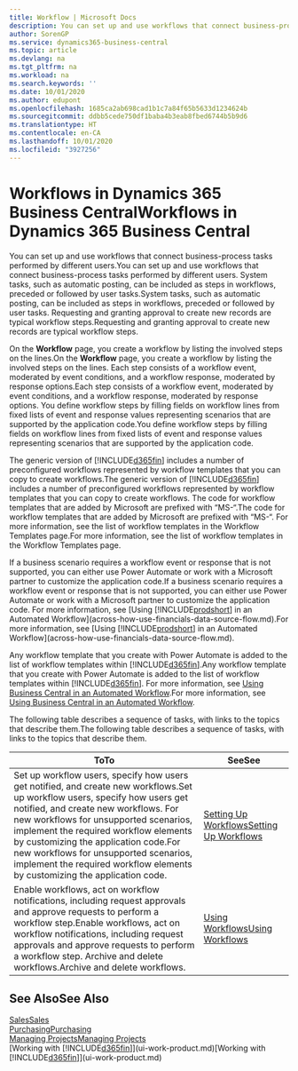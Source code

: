 ```yaml
---
title: Workflow | Microsoft Docs
description: You can set up and use workflows that connect business-process tasks performed by different users. System tasks, such as automatic posting, can be included as steps in workflows, preceded or followed by user tasks. Requesting and granting approval to create new records are typical workflow steps.
author: SorenGP
ms.service: dynamics365-business-central
ms.topic: article
ms.devlang: na
ms.tgt_pltfrm: na
ms.workload: na
ms.search.keywords: ''
ms.date: 10/01/2020
ms.author: edupont
ms.openlocfilehash: 1685ca2ab698cad1b1c7a84f65b5633d1234624b
ms.sourcegitcommit: ddbb5cede750df1baba4b3eab8fbed6744b5b9d6
ms.translationtype: HT
ms.contentlocale: en-CA
ms.lasthandoff: 10/01/2020
ms.locfileid: "3927256"
---
```

# <a name="workflows-in-dynamics-365-business-central"></a><span data-ttu-id="1f963-105">Workflows in Dynamics 365 Business Central</span><span class="sxs-lookup"><span data-stu-id="1f963-105">Workflows in Dynamics 365 Business Central</span></span>

<span data-ttu-id="1f963-106">You can set up and use workflows that connect business-process tasks performed by different users.</span><span class="sxs-lookup"><span data-stu-id="1f963-106">You can set up and use workflows that connect business-process tasks performed by different users.</span></span> <span data-ttu-id="1f963-107">System tasks, such as automatic posting, can be included as steps in workflows, preceded or followed by user tasks.</span><span class="sxs-lookup"><span data-stu-id="1f963-107">System tasks, such as automatic posting, can be included as steps in workflows, preceded or followed by user tasks.</span></span> <span data-ttu-id="1f963-108">Requesting and granting approval to create new records are typical workflow steps.</span><span class="sxs-lookup"><span data-stu-id="1f963-108">Requesting and granting approval to create new records are typical workflow steps.</span></span>  

 <span data-ttu-id="1f963-109">On the **Workflow** page, you create a workflow by listing the involved steps on the lines.</span><span class="sxs-lookup"><span data-stu-id="1f963-109">On the **Workflow** page, you create a workflow by listing the involved steps on the lines.</span></span> <span data-ttu-id="1f963-110">Each step consists of a workflow event, moderated by event conditions, and a workflow response, moderated by response options.</span><span class="sxs-lookup"><span data-stu-id="1f963-110">Each step consists of a workflow event, moderated by event conditions, and a workflow response, moderated by response options.</span></span> <span data-ttu-id="1f963-111">You define workflow steps by filling fields on workflow lines from fixed lists of event and response values representing scenarios that are supported by the application code.</span><span class="sxs-lookup"><span data-stu-id="1f963-111">You define workflow steps by filling fields on workflow lines from fixed lists of event and response values representing scenarios that are supported by the application code.</span></span>  

 <span data-ttu-id="1f963-112">The generic version of [!INCLUDE[d365fin](includes/d365fin_md.md)] includes a number of preconfigured workflows represented by workflow templates that you can copy to create workflows.</span><span class="sxs-lookup"><span data-stu-id="1f963-112">The generic version of [!INCLUDE[d365fin](includes/d365fin_md.md)] includes a number of preconfigured workflows represented by workflow templates that you can copy to create workflows.</span></span> <span data-ttu-id="1f963-113">The code for workflow templates that are added by Microsoft are prefixed with “MS-“.</span><span class="sxs-lookup"><span data-stu-id="1f963-113">The code for workflow templates that are added by Microsoft are prefixed with “MS-“.</span></span> <span data-ttu-id="1f963-114">For more information, see the list of workflow templates in the Workflow Templates page.</span><span class="sxs-lookup"><span data-stu-id="1f963-114">For more information, see the list of workflow templates in the Workflow Templates page.</span></span>  

 <span data-ttu-id="1f963-115">If a business scenario requires a workflow event or response that is not supported, you can either use Power Automate or work with a Microsoft partner to customize the application code.</span><span class="sxs-lookup"><span data-stu-id="1f963-115">If a business scenario requires a workflow event or response that is not supported, you can either use Power Automate or work with a Microsoft partner to customize the application code.</span></span> <span data-ttu-id="1f963-116">For more information, see [Using [!INCLUDE[prodshort](includes/prodshort.md)] in an Automated Workflow](across-how-use-financials-data-source-flow.md).</span><span class="sxs-lookup"><span data-stu-id="1f963-116">For more information, see [Using [!INCLUDE[prodshort](includes/prodshort.md)] in an Automated Workflow](across-how-use-financials-data-source-flow.md).</span></span>

<span data-ttu-id="1f963-117">Any workflow template that you create with Power Automate is added to the list of workflow templates within [!INCLUDE[d365fin](includes/d365fin_md.md)].</span><span class="sxs-lookup"><span data-stu-id="1f963-117">Any workflow template that you create with Power Automate is added to the list of workflow templates within [!INCLUDE[d365fin](includes/d365fin_md.md)].</span></span> <span data-ttu-id="1f963-118">For more information, see [Using Business Central in an Automated Workflow](across-how-use-financials-data-source-flow.md).</span><span class="sxs-lookup"><span data-stu-id="1f963-118">For more information, see [Using Business Central in an Automated Workflow](across-how-use-financials-data-source-flow.md).</span></span>  

 <span data-ttu-id="1f963-119">The following table describes a sequence of tasks, with links to the topics that describe them.</span><span class="sxs-lookup"><span data-stu-id="1f963-119">The following table describes a sequence of tasks, with links to the topics that describe them.</span></span>  

|<span data-ttu-id="1f963-120">**To**</span><span class="sxs-lookup"><span data-stu-id="1f963-120">**To**</span></span>|<span data-ttu-id="1f963-121">**See**</span><span class="sxs-lookup"><span data-stu-id="1f963-121">**See**</span></span>|  
|------------|-------------|  
|<span data-ttu-id="1f963-122">Set up workflow users, specify how users get notified, and create new workflows.</span><span class="sxs-lookup"><span data-stu-id="1f963-122">Set up workflow users, specify how users get notified, and create new workflows.</span></span> <span data-ttu-id="1f963-123">For new workflows for unsupported scenarios, implement the required workflow elements by customizing the application code.</span><span class="sxs-lookup"><span data-stu-id="1f963-123">For new workflows for unsupported scenarios, implement the required workflow elements by customizing the application code.</span></span>|[<span data-ttu-id="1f963-124">Setting Up Workflows</span><span class="sxs-lookup"><span data-stu-id="1f963-124">Setting Up Workflows</span></span>](across-set-up-workflows.md)|  
|<span data-ttu-id="1f963-125">Enable workflows, act on workflow notifications, including request approvals and approve requests to perform a workflow step.</span><span class="sxs-lookup"><span data-stu-id="1f963-125">Enable workflows, act on workflow notifications, including request approvals and approve requests to perform a workflow step.</span></span> <span data-ttu-id="1f963-126">Archive and delete workflows.</span><span class="sxs-lookup"><span data-stu-id="1f963-126">Archive and delete workflows.</span></span>|[<span data-ttu-id="1f963-127">Using Workflows</span><span class="sxs-lookup"><span data-stu-id="1f963-127">Using Workflows</span></span>](across-use-workflows.md)|  

## <a name="see-also"></a><span data-ttu-id="1f963-128">See Also</span><span class="sxs-lookup"><span data-stu-id="1f963-128">See Also</span></span>

[<span data-ttu-id="1f963-129">Sales</span><span class="sxs-lookup"><span data-stu-id="1f963-129">Sales</span></span>](sales-manage-sales.md)  
[<span data-ttu-id="1f963-130">Purchasing</span><span class="sxs-lookup"><span data-stu-id="1f963-130">Purchasing</span></span>](purchasing-manage-purchasing.md)  
[<span data-ttu-id="1f963-131">Managing Projects</span><span class="sxs-lookup"><span data-stu-id="1f963-131">Managing Projects</span></span>](projects-manage-projects.md)  
<span data-ttu-id="1f963-132">[Working with [!INCLUDE[d365fin](includes/d365fin_md.md)]](ui-work-product.md)</span><span class="sxs-lookup"><span data-stu-id="1f963-132">[Working with [!INCLUDE[d365fin](includes/d365fin_md.md)]](ui-work-product.md)</span></span>  
